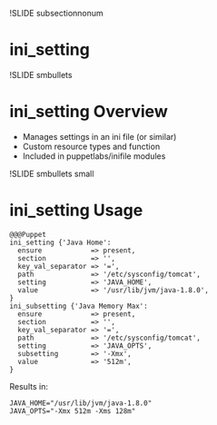 !SLIDE subsectionnonum
# ini_setting


!SLIDE smbullets
# ini_setting Overview

* Manages settings in an ini file (or similar)
* Custom resource types and function
* Included in puppetlabs/inifile modules


!SLIDE smbullets small
# ini_setting Usage

    @@@Puppet
    ini_setting {'Java Home':
      ensure            => present,
      section           => '',
      key_val_separator => '=',
      path              => '/etc/sysconfig/tomcat',
      setting           => 'JAVA_HOME',
      value             => '/usr/lib/jvm/java-1.8.0',
    }
    ini_subsetting {'Java Memory Max':
      ensure            => present,
      section           => '',
      key_val_separator => '=',
      path              => '/etc/sysconfig/tomcat',
      setting           => 'JAVA_OPTS',
      subsetting        => '-Xmx',
      value             => '512m',
    }

Results in:

    JAVA_HOME="/usr/lib/jvm/java-1.8.0"
    JAVA_OPTS="-Xmx 512m -Xms 128m"
